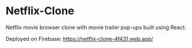 # Netflix-Clone
Netflix movie browser clone with movie trailer pop-ups built using React. 

Deployed on Firebase: https://netflix-clone-4f431.web.app/
